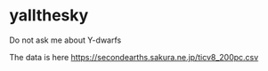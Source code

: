 # yallthesky
Do not ask me about Y-dwarfs 

The data is here
https://secondearths.sakura.ne.jp/ticv8_200pc.csv